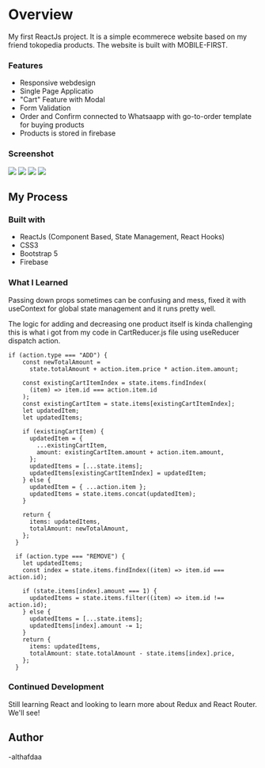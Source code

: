 # Overview

My first ReactJs project. It is a simple ecommerece website based on my friend tokopedia products. The website is built with MOBILE-FIRST.

### Features

- Responsive webdesign
- Single Page Applicatio
- "Cart" Feature with Modal
- Form Validation
- Order and Confirm connected to Whatsaapp with go-to-order template for buying products
- Products is stored in firebase

### Screenshot

![](./docs/s1.png)
![](./docs/s2.png)
![](./docs/s3.png)
![](./docs/s4.png)

## My Process

### Built with

- ReactJs (Component Based, State Management, React Hooks)
- CSS3
- Bootstrap 5
- Firebase

### What I Learned

Passing down props sometimes can be confusing and mess, fixed it with useContext for global state management and it runs pretty well.

The logic for adding and decreasing one product itself is kinda challenging this is what i got from my code in CartReducer.js file using useReducer dispatch action.

```
if (action.type === "ADD") {
    const newTotalAmount =
      state.totalAmount + action.item.price * action.item.amount;

    const existingCartItemIndex = state.items.findIndex(
      (item) => item.id === action.item.id
    );
    const existingCartItem = state.items[existingCartItemIndex];
    let updatedItem;
    let updatedItems;

    if (existingCartItem) {
      updatedItem = {
        ...existingCartItem,
        amount: existingCartItem.amount + action.item.amount,
      };
      updatedItems = [...state.items];
      updatedItems[existingCartItemIndex] = updatedItem;
    } else {
      updatedItem = { ...action.item };
      updatedItems = state.items.concat(updatedItem);
    }

    return {
      items: updatedItems,
      totalAmount: newTotalAmount,
    };
  }

  if (action.type === "REMOVE") {
    let updatedItems;
    const index = state.items.findIndex((item) => item.id === action.id);

    if (state.items[index].amount === 1) {
      updatedItems = state.items.filter((item) => item.id !== action.id);
    } else {
      updatedItems = [...state.items];
      updatedItems[index].amount -= 1;
    }
    return {
      items: updatedItems,
      totalAmount: state.totalAmount - state.items[index].price,
    };
  }
```

### Continued Development

Still learning React and looking to learn more about Redux and React Router. We'll see!

## Author

-althafdaa
